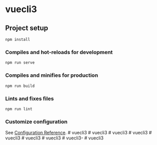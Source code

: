 # vuecli3

## Project setup
```
npm install
```

### Compiles and hot-reloads for development
```
npm run serve
```

### Compiles and minifies for production
```
npm run build
```

### Lints and fixes files
```
npm run lint
```

### Customize configuration
See [Configuration Reference](https://cli.vuejs.org/config/).
#   v u e c l i 3  
 #   v u e c l i 3  
 #   v u e c l i 3  
 #   v u e c l i 3  
 #   v u e c l i 3  
 #   v u e c l i 3  
 #   v u e c l i 3  
 #   v u e c l i 3 -  
 #   v u e c l i 3  
 